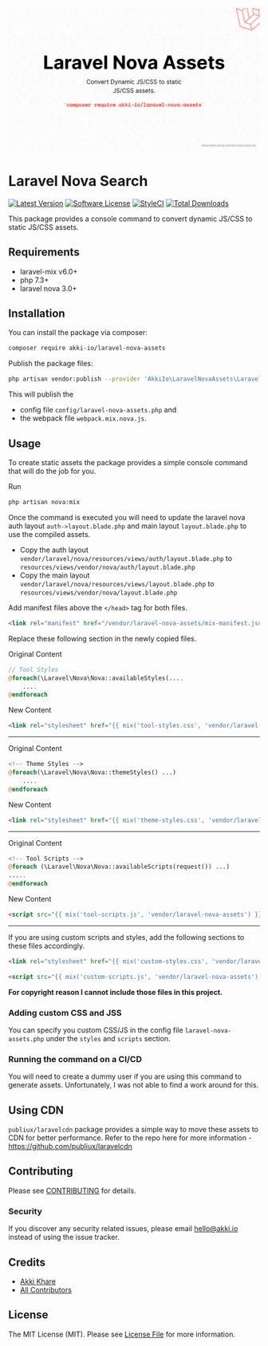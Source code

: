 <p align="center">
    <img src="https://raw.githubusercontent.com/akki-io/laravel-nova-assets/master/hero.png" alt="Hero" width="600">
</p>

# Laravel Nova Search

[![Latest Version](https://img.shields.io/github/release/akki-io/laravel-nova-assets.svg?style=flat-square)](https://github.com/akki-io/laravel-nova-assets/releases)
[![Software License](https://img.shields.io/badge/license-MIT-brightgreen.svg?style=flat-square)](LICENSE.md)
[![StyleCI](https://styleci.io/repos/441735142/shield?branch=master)](https://styleci.io/repos/441735142)
[![Total Downloads](https://img.shields.io/packagist/dt/akki-io/laravel-nova-assets.svg?style=flat-square)](https://packagist.org/packages/akki-io/laravel-nova-assets)

This package provides a console command to convert dynamic JS/CSS to static JS/CSS assets.

## Requirements

- laravel-mix v6.0+
- php 7.3+
- laravel nova 3.0+

## Installation

You can install the package via composer:

```bash
composer require akki-io/laravel-nova-assets
```

Publish the package files:

```bash
php artisan vendor:publish --provider 'AkkiIo\LaravelNovaAssets\LaravelNovaAssetsServiceProvider'`
```

This will publish the 
- config file `config/laravel-nova-assets.php` and 
- the webpack file `webpack.mix.nova.js`.

## Usage

To create static assets the package provides a simple console command that will do the job for you.

Run

```bash
php artisan nova:mix
```

Once the command is executed you will need to update the laravel nova auth layout `auth->layout.blade.php` and main layout `layout.blade.php` to use the compiled assets.

- Copy the auth layout `vendor/laravel/nova/resources/views/auth/layout.blade.php` to `resources/views/vendor/nova/auth/layout.blade.php`
- Copy the main layout `vendor/laravel/nova/resources/views/layout.blade.php` to `resources/views/vendor/nova/layout.blade.php`

Add manifest files above the `</head>` tag for both files.

```html
<link rel="manifest" href="/vendor/laravel-nova-assets/mix-manifest.json">
```

Replace these following section in the newly copied files.

Original Content
```php
// Tool Styles
@foreach(\Laravel\Nova\Nova::availableStyles(....
    ....
@endforeach
```

New Content

```html
<link rel="stylesheet" href="{{ mix('tool-styles.css', 'vendor/laravel-nova-assets') }}">
```

---

Original Content

```php
<!-- Theme Styles -->
@foreach(\Laravel\Nova\Nova::themeStyles() ...)
    ....
@endforeach
```

New Content

```html
<link rel="stylesheet" href="{{ mix('theme-styles.css', 'vendor/laravel-nova-assets') }}">
```

---

Original Content

```php
<!-- Tool Scripts -->
@foreach (\Laravel\Nova\Nova::availableScripts(request()) ...)
.....
@endforeach
```

New Content

```html
<script src="{{ mix('tool-scripts.js', 'vendor/laravel-nova-assets') }}"></script>
```

---

If you are using custom scripts and styles, add the following sections to these files accordingly.

```html
<link rel="stylesheet" href="{{ mix('custom-styles.css', 'vendor/laravel-nova-assets') }}">
```
```html
<script src="{{ mix('custom-scripts.js', 'vendor/laravel-nova-assets') }}"></script>
```

**For copyright reason I cannot include  those files in this project.** 

### Adding custom CSS and JSS

You can specify you custom CSS/JS in the config file `laravel-nova-assets.php` under the `styles` and `scripts` section.

### Running the command on a CI/CD

You will need to create a dummy user if you are using this command to generate assets. Unfortunately, I was not able to find a work around for this.

## Using CDN

`publiux/laravelcdn` package provides a simple way to move these assets to CDN for better performance. Refer to the repo here for more information - https://github.com/publiux/laravelcdn

## Contributing

Please see [CONTRIBUTING](CONTRIBUTING.md) for details.

### Security

If you discover any security related issues, please email hello@akki.io instead of using the issue tracker.

## Credits

- [Akki Khare](https://github.com/akki-io)
- [All Contributors](../../contributors)

## License

The MIT License (MIT). Please see [License File](LICENSE.md) for more information.
